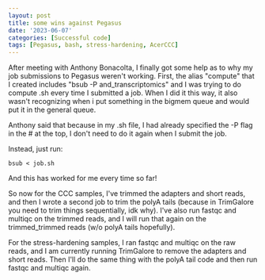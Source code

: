 ```yaml
---
layout: post
title: some wins against Pegasus
date: '2023-06-07'
categories: [Successful code]
tags: [Pegasus, bash, stress-hardening, AcerCCC]
---
```


After meeting with Anthony Bonacolta, I finally got some help as to why my job submissions to Pegasus weren't working. First, the alias "compute" that I created includes "bsub -P and_transcriptomics" and I was trying to do compute .sh every time I submitted a job. When I did it this way, it also wasn't recognizing when i put something in the bigmem queue and would put it in the general queue. 

Anthony said that because in my .sh file, I had already specified the -P flag in the # at the top, I don't need to do it again when I submit the job.

Instead, just run:
```{bash}
bsub < job.sh
```
And this has worked for me every time so far! 

So now for the CCC samples, I've trimmed the adapters and short reads, and then I wrote a second job to trim the polyA tails (because in TrimGalore you need to trim things sequentially, idk why). I've also run fastqc and multiqc on the trimmed reads, and I will run that again on the trimmed_trimmed reads (w/o polyA tails hopefully).

For the stress-hardening samples, I ran fastqc and multiqc on the raw reads, and I am currently running TrimGalore to remove the adapters and short reads. Then I'll do the same thing with the polyA tail code and then run fastqc and multiqc again. 
